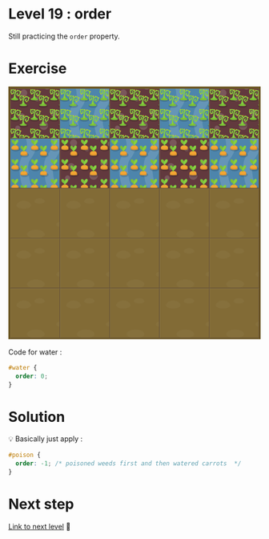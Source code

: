 # Level 19 : order

Still practicing the `order` property.

# Exercise

![level 19](./level19.png)

Code for water : 

```css
#water {
  order: 0;
}
```

# Solution

:bulb: Basically just apply : 

```css
#poison {
  order: -1; /* poisoned weeds first and then watered carrots  */
}
```

# Next step

[Link to next level](./level20.md) :muscle:

